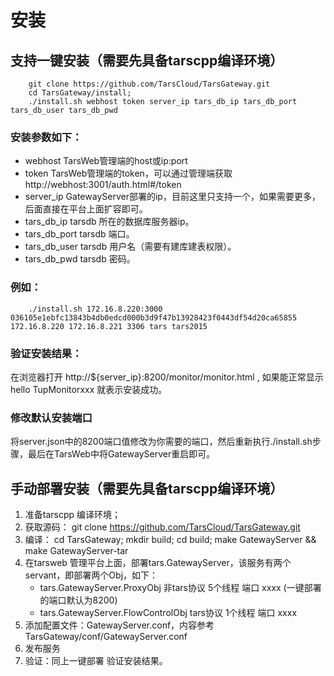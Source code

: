 # 安装

## 支持一键安装（需要先具备tarscpp编译环境）
```
    git clone https://github.com/TarsCloud/TarsGateway.git
    cd TarsGateway/install;
    ./install.sh webhost token server_ip tars_db_ip tars_db_port tars_db_user tars_db_pwd

```
### 安装参数如下：
* webhost                  TarsWeb管理端的host或ip:port
* token                    TarsWeb管理端的token，可以通过管理端获取http://webhost:3001/auth.html#/token
* server_ip                GatewayServer部署的ip，目前这里只支持一个，如果需要更多，后面直接在平台上面扩容即可。
* tars_db_ip               tarsdb 所在的数据库服务器ip。
* tars_db_port             tarsdb 端口。
* tars_db_user             tarsdb 用户名（需要有建库建表权限）。
* tars_db_pwd              tarsdb 密码。

### 例如：
```
    ./install.sh 172.16.8.220:3000 036105e1ebfc13843b4db0edcd000b3d9f47b13928423f0443df54d20ca65855 172.16.8.220 172.16.8.221 3306 tars tars2015
```
### 验证安装结果：
在浏览器打开 http://${server_ip}:8200/monitor/monitor.html , 如果能正常显示 hello TupMonitorxxx 就表示安装成功。

### 修改默认安装端口
将server.json中的8200端口值修改为你需要的端口，然后重新执行./install.sh步骤，最后在TarsWeb中将GatewayServer重启即可。

## 手动部署安装（需要先具备tarscpp编译环境）
1. 准备tarscpp 编译环境；
2. 获取源码： git clone https://github.com/TarsCloud/TarsGateway.git
3. 编译： cd TarsGateway; mkdir build; cd build; make GatewayServer && make GatewayServer-tar
4. 在tarsweb 管理平台上面，部署tars.GatewayServer，该服务有两个servant，即部署两个Obj，如下：
    * tars.GatewayServer.ProxyObj           非tars协议  5个线程  端口 xxxx (一键部署的端口默认为8200)
    * tars.GatewayServer.FlowControlObj	    tars协议    1个线程  端口 xxxx
5. 添加配置文件：GatewayServer.conf，内容参考 TarsGateway/conf/GatewayServer.conf
6. 发布服务
7. 验证：同上一键部署 验证安装结果。
